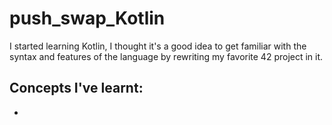 # push_swap_Kotlin
I started learning Kotlin, I thought it's a good idea to get familiar with the syntax and features of the language by rewriting my favorite 42 project in it. 

## Concepts I've learnt:
* 